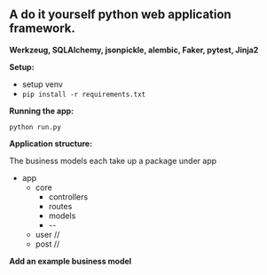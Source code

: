 A do it yourself python web application framework.
--
**Werkzeug, SQLAlchemy, jsonpickle, alembic, Faker, pytest, Jinja2**

**Setup:**
- setup venv
- `pip install -r requirements.txt`

**Running the app:**
        
    python run.py
    

**Application structure:**

The business models each take up a package under app

+ app
    + core
        + controllers
        + routes
        + models
        + --
    + user
        //
    + post
        //
        

**Add an example business model**
